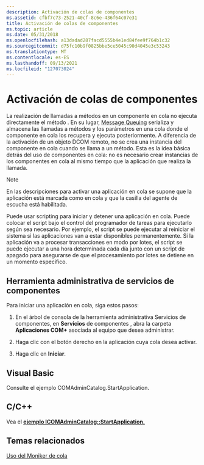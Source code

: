 ```yaml
---
description: Activación de colas de componentes
ms.assetid: cfbf7c73-2521-40cf-8c6e-436f64c07e31
title: Activación de colas de componentes
ms.topic: article
ms.date: 05/31/2018
ms.openlocfilehash: a13dadad287facd5555b4e1ed84fee9f764b1c32
ms.sourcegitcommit: d75fc10b9f0825bbe5ce5045c90d4045e3c53243
ms.translationtype: MT
ms.contentlocale: es-ES
ms.lasthandoff: 09/13/2021
ms.locfileid: "127073024"
---
```

# <a name="activating-component-queues"></a>Activación de colas de componentes

La realización de llamadas a métodos en un componente en cola no ejecuta directamente el método . En su lugar, [Message Queuing](/previous-versions/windows/desktop/legacy/ms711472(v=vs.85)) serializa y almacena las llamadas a métodos y los parámetros en una cola donde el componente en cola los recupera y ejecuta posteriormente. A diferencia de la activación de un objeto DCOM remoto, no se crea una instancia del componente en cola cuando se llama a un método. Esta es la idea básica detrás del uso de componentes en cola: no es necesario crear instancias de los componentes en cola al mismo tiempo que la aplicación que realiza la llamada.

> [!Note]  
> En las descripciones para activar una aplicación en cola se supone que la aplicación está marcada como en cola y que la casilla del agente de escucha está habilitada.

 

Puede usar scripting para iniciar y detener una aplicación en cola. Puede colocar el script bajo el control del programador de tareas para ejecutarlo según sea necesario. Por ejemplo, el script se puede ejecutar al reiniciar el sistema si las aplicaciones van a estar disponibles permanentemente. Si la aplicación va a procesar transacciones en modo por lotes, el script se puede ejecutar a una hora determinada cada día junto con un script de apagado para asegurarse de que el procesamiento por lotes se detiene en un momento específico.

## <a name="component-services-administrative-tool"></a>Herramienta administrativa de servicios de componentes

Para iniciar una aplicación en cola, siga estos pasos:

1.  En el árbol de consola de la herramienta administrativa Servicios de componentes, en **Servicios** de componentes , abra la carpeta **Aplicaciones COM+** asociada al equipo que desea administrar.

2.  Haga clic con el botón derecho en la aplicación cuya cola desea activar.

3.  Haga clic en **Iniciar**.

## <a name="visual-basic"></a>Visual Basic

Consulte el ejemplo COMAdminCatalog.StartApplication.

## <a name="cc"></a>C/C++

Vea el [**ejemplo ICOMAdminCatalog::StartApplication.**](/windows/desktop/api/ComAdmin/nf-comadmin-icomadmincatalog-startapplication)

## <a name="related-topics"></a>Temas relacionados

<dl> <dt>

[Uso del Moniker de cola](using-the-queue-moniker.md)
</dt> </dl>

 

 




